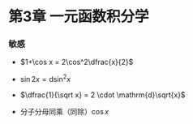 # 第3章 一元函数积分学

### 敏感
- $1+\cos x = 2\cos^2\dfrac{x}{2}$

- $\sin 2x = \mathrm{d}\sin^2x$

- $\dfrac{1}{\sqrt x} = 2 \cdot \mathrm{d}\sqrt{x}$

- 分子分母同乘（同除）$\cos x$
